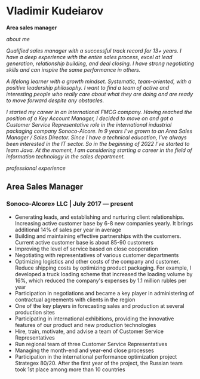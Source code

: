 # Vladimir Kudeiarov

**Area sales manager**

*about me*

_Qualified sales manager with a successful track record for 13+ years. I have a deep experience with the entire sales process, excel at lead generation, relationship building, and deal closing. I have strong negotiating skills and can inspire the same performance in others._

_A lifelong learner with a growth mindset. Systematic, team-oriented, with a positive leadership philosophy. I want to find a team of active and interesting people who really care about what they are doing and are ready to move forward despite any obstacles._

_I started my career in an international FMCG company. Having reached the position of a Key Account Manager, I decided to move on and got a Customer Service Representative role in the international industrial packaging company Sonoco-Alcore. In 9 years I’ve grown to an Area Sales Manager / Sales Director. Since I have a technical education, I’ve always been interested in the IT sector. So in the beginning of 2022 I’ve started to learn Java. At the moment, I am considering starting a career in the field of information technology in the sales department._

*professional experience*

## Area Sales Manager

### Sonoco-Alcore» LLC  | July 2017 — present
* Generating leads, and establishing and nurturing client     relationships. Increasing active customer base by 6-8 new companies yearly. It brings additional 14% of sales per year in average
* Building and maintaining effective partnerships with the customers. Current active customer base is about 85-90 customers
* Improving the level of service based on close cooperation
* Negotiating with representatives of various customer departments 
* Optimizing logistics and other costs of the company and customer. Reduce shipping costs by optimizing product packaging. For example, I developed a truck loading scheme that increased the loading volume by 16%, which reduced the company's expenses by 1.1 million rubles per year  
* Participation in negotiations and became a key player in administering of contractual agreements with сlients in the region
* One of the key players in forecasting sales and production at several production sites
* Participating in international exhibitions, providing the innovative features of our product and new production technologies
* Hire, train, motivate, and advise a team of Customer Service Representatives
* Run regional team of three Customer Service Representatives
* Managing the month-end and year-end close processes
* Participation in the international performance optimization project Strategex 80/20. After the first year of the project, the Russian team took 1st place among more than 10 countries 